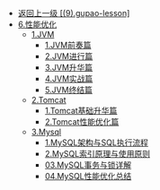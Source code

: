 - [返回上一级 [(9).gupao-lesson]](2.JavaNotes/(9).gupao-lesson/)
- [6.性能优化](2.JavaNotes/(9).gupao-lesson/6.性能优化/)
  - [1.JVM](2.JavaNotes/(9).gupao-lesson/6.性能优化/1.JVM/)
    - [1.JVM前奏篇](2.JavaNotes/(9).gupao-lesson/6.性能优化/1.JVM/1.JVM前奏篇.md)
    - [2.JVM进行篇](2.JavaNotes/(9).gupao-lesson/6.性能优化/1.JVM/2.JVM进行篇.md)
    - [3.JVM升华篇](2.JavaNotes/(9).gupao-lesson/6.性能优化/1.JVM/3.JVM升华篇.md)
    - [4.JVM实战篇](2.JavaNotes/(9).gupao-lesson/6.性能优化/1.JVM/4.JVM实战篇.md)
    - [5.JVM终结篇](2.JavaNotes/(9).gupao-lesson/6.性能优化/1.JVM/5.JVM终结篇.md)
  - [2.Tomcat](2.JavaNotes/(9).gupao-lesson/6.性能优化/2.Tomcat/)
    - [1.Tomcat基础升华篇](2.JavaNotes/(9).gupao-lesson/6.性能优化/2.Tomcat/1.Tomcat基础升华篇.md)
    - [2.Tomcat性能优化篇](2.JavaNotes/(9).gupao-lesson/6.性能优化/2.Tomcat/2.Tomcat性能优化篇.md)
  - [3.Mysql](2.JavaNotes/(9).gupao-lesson/6.性能优化/3.Mysql/)
    - [1.MySQL架构与SQL执行流程](2.JavaNotes/(9).gupao-lesson/6.性能优化/3.Mysql/1.MySQL架构与SQL执行流程.md)
    - [2.MySQL索引原理与使用原则](2.JavaNotes/(9).gupao-lesson/6.性能优化/3.Mysql/2.MySQL索引原理与使用原则.md)
    - [03.MySQL事务与锁详解](2.JavaNotes/(9).gupao-lesson/6.性能优化/3.Mysql/03.MySQL事务与锁详解.md)
    - [04.MySQL性能优化总结](2.JavaNotes/(9).gupao-lesson/6.性能优化/3.Mysql/04.MySQL性能优化总结.md)
